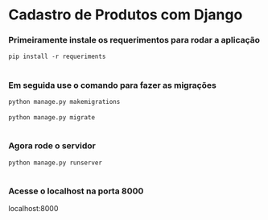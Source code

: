 # Cadastro de Produtos com Django

### Primeiramente instale os requerimentos para rodar a aplicação
``` pip install -r requeriments ```
#  
### Em seguida use o comando para fazer as migrações
``` python manage.py makemigrations ```<br><br>
``` python manage.py migrate ```
# 
### Agora rode o servidor 
``` python manage.py runserver ```
# 
### Acesse o localhost na porta 8000
<a>localhost:8000</a>
# 
